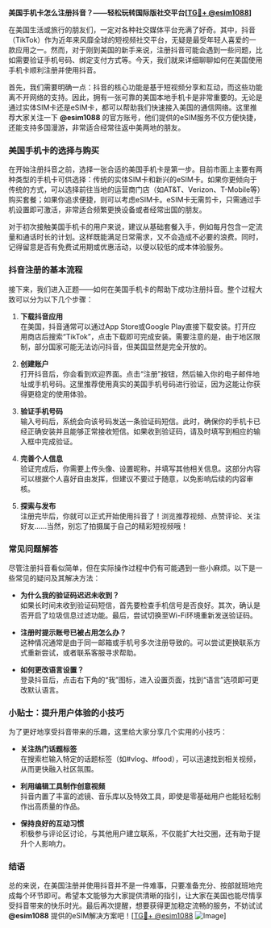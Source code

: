 **美国手机卡怎么注册抖音？——轻松玩转国际版社交平台[[TG💪+ @esim1088](https://t.me/s/esim1088)]**

在美国生活或旅行的朋友们，一定对各种社交媒体平台充满了好奇。其中，抖音（TikTok）作为近年来风靡全球的短视频社交平台，无疑是最受年轻人喜爱的一款应用之一。然而，对于刚到美国的新手来说，注册抖音可能会遇到一些问题，比如需要验证手机号码、绑定支付方式等。今天，我们就来详细聊聊如何在美国使用手机卡顺利注册并使用抖音。

首先，我们需要明确一点：抖音的核心功能是基于短视频分享和互动，而这些功能离不开网络的支持。因此，拥有一张可靠的美国本地手机卡是非常重要的。无论是通过实体SIM卡还是eSIM卡，都可以帮助我们快速接入美国的通信网络。这里推荐大家关注一下 **@esim1088** 的官方账号，他们提供的eSIM服务不仅方便快捷，还能支持多国漫游，非常适合经常往返中美两地的朋友。

### 美国手机卡的选择与购买

在开始注册抖音之前，选择一张合适的美国手机卡是第一步。目前市面上主要有两种类型的手机卡可供选择：传统的实体SIM卡和新兴的eSIM卡。如果你更倾向于传统的方式，可以选择前往当地的运营商门店（如AT&T、Verizon、T-Mobile等）购买套餐；如果你追求便捷，则可以考虑eSIM卡。eSIM卡无需剪卡，只需通过手机设置即可激活，非常适合频繁更换设备或者经常出国的朋友。

对于初次接触美国手机卡的用户来说，建议从基础套餐入手，例如每月包含一定流量和通话时长的计划。这样既能满足日常需求，又不会造成不必要的浪费。同时，记得留意是否有免费试用期或优惠活动，以便以较低的成本体验服务。

### 抖音注册的基本流程

接下来，我们进入正题——如何在美国手机卡的帮助下成功注册抖音。整个过程大致可以分为以下几个步骤：

1. **下载抖音应用**  
   在美国，抖音通常可以通过App Store或Google Play直接下载安装。打开应用商店后搜索“TikTok”，点击下载即可完成安装。需要注意的是，由于地区限制，部分国家可能无法访问抖音，但美国显然是完全开放的。

2. **创建账户**  
   打开抖音后，你会看到欢迎界面。点击“注册”按钮，然后输入你的电子邮件地址或手机号码。这里推荐使用真实的美国手机号码进行验证，因为这能让你获得更稳定的使用体验。

3. **验证手机号码**  
   输入号码后，系统会向该号码发送一条验证码短信。此时，确保你的手机卡已经正确安装并且能够正常接收短信。如果收到验证码，请及时填写到相应的输入框中完成验证。

4. **完善个人信息**  
   验证完成后，你需要上传头像、设置昵称，并填写其他相关信息。这部分内容可以根据个人喜好自由发挥，但建议不要过于随意，以免影响后续的内容审核。

5. **探索与发布**  
   注册完毕后，你就可以正式开始使用抖音了！浏览推荐视频、点赞评论、关注好友……当然，别忘了拍摄属于自己的精彩短视频哦！

### 常见问题解答

尽管注册抖音看似简单，但在实际操作过程中仍有可能遇到一些小麻烦。以下是一些常见的疑问及其解决方法：

- **为什么我的验证码迟迟未收到？**  
  如果长时间未收到验证码短信，首先要检查手机信号是否良好。其次，确认是否开启了垃圾信息过滤功能。最后，尝试切换至Wi-Fi环境重新发送验证码。

- **注册时提示账号已被占用怎么办？**  
  这种情况通常是由于同一邮箱或手机号多次注册导致的。可以尝试更换联系方式重新尝试，或者联系客服寻求帮助。

- **如何更改语言设置？**  
  登录抖音后，点击右下角的“我”图标，进入设置页面，找到“语言”选项即可更改默认语言。

### 小贴士：提升用户体验的小技巧

为了更好地享受抖音带来的乐趣，这里给大家分享几个实用的小技巧：

- **关注热门话题标签**  
  在搜索栏输入特定的话题标签（如#vlog、#food），可以迅速找到相关视频，从而更快融入社区氛围。

- **利用编辑工具制作创意视频**  
  抖音内置了丰富的滤镜、音乐库以及特效工具，即使是零基础用户也能轻松制作出高质量的作品。

- **保持良好的互动习惯**  
  积极参与评论区讨论，与其他用户建立联系，不仅能扩大社交圈，还有助于提升个人影响力。

### 结语

总的来说，在美国注册并使用抖音并不是一件难事，只要准备充分、按部就班地完成每个环节即可。希望本文能够为大家提供清晰的指引，让大家在美国也能尽情享受抖音带来的快乐时光。最后再次提醒，想要获得更加稳定流畅的服务，不妨试试 **@esim1088** 提供的eSIM解决方案吧！[[TG💪+ @esim1088](https://t.me/s/esim1088) ![Image](https://i.postimg.cc/4NQfJmqS/Snipaste-2025-05-13-00-14-12.png)]